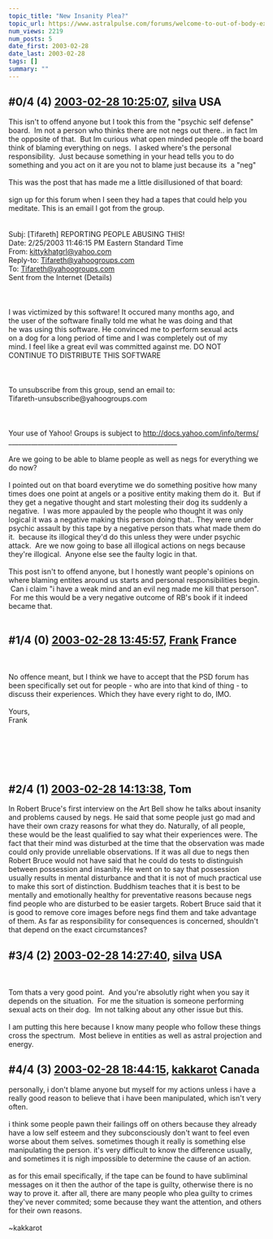 ```yaml
---
topic_title: "New Insanity Plea?"
topic_url: https://www.astralpulse.com/forums/welcome-to-out-of-body-experiences!/new-insanity-plea
num_views: 2219
num_posts: 5
date_first: 2003-02-28
date_last: 2003-02-28
tags: []
summary: ""
---
```


## \#0/4 (4) [2003-02-28 10:25:07](https://www.astralpulse.com/forums/index.php?msg=119376), [silva](https://www.astralpulse.com/forums/profile/?u=1718) USA ##
<section>
This isn't to offend anyone but I took this from the "psychic self defense" board.  Im not a person who thinks there are not negs out there.. in fact Im the opposite of that.  But Im curious what open minded people off the board think of blaming everything on negs.  I asked where's the personal responsibility.  Just because something in your head tells you to do something and you act on it are you not to blame just because its  a "neg"
<br>
<br>
This was the post that has made me a little disillusioned of that board:
<br>
<br>
sign up for this forum when I seen they had a tapes that could help you meditate. This is an email I got from the group.
<br>
<br>
<br>
Subj: [Tifareth] REPORTING PEOPLE ABUSING THIS!
<br>
Date: 2/25/2003 11:46:15 PM Eastern Standard Time
<br>
From:
<a class="bbc_email" href="mailto:kittykhatgrl@yahoo.com">
 kittykhatgrl@yahoo.com
</a>
<br>
Reply-to:
<a class="bbc_email" href="mailto:Tifareth@yahoogroups.com">
 Tifareth@yahoogroups.com
</a>
<br>
To:
<a class="bbc_email" href="mailto:Tifareth@yahoogroups.com">
 Tifareth@yahoogroups.com
</a>
<br>
Sent from the Internet (Details)
<br>
<br>
<br>
<br>
I was victimized by this software! It occured many months ago, and
<br>
the user of the software finally told me what he was doing and that
<br>
he was using this software. He convinced me to perform sexual acts
<br>
on a dog for a long period of time and I was completely out of my
<br>
mind. I feel like a great evil was committed against me. DO NOT
<br>
CONTINUE TO DISTRIBUTE THIS SOFTWARE
<br>
<br>
<br>
<br>
To unsubscribe from this group, send an email to:
<br>
Tifareth-unsubscribe@yahoogroups.com
<br>
<br>
<br>
<br>
Your use of Yahoo! Groups is subject to
<a class="bbc_link" href="http://docs.yahoo.com/info/terms/" rel="noopener" target="_blank">
 http://docs.yahoo.com/info/terms/
</a>
<br>
____________________________________________________
<br>
<br>
Are we going to be able to blame people as well as negs for everything we do now?
<br>
<br>
I pointed out on that board everytime we do something positive how many times does one point at angels or a positive entity making them do it.  But if they get a negative thought and start molesting their dog its suddenly a negative.  I was more appauled by the people who thought it was only logical it was a negative making this person doing that.. They were under psychic assault by this tape by a negative person thats what made them do it.  because its illogical they'd do this unless they were under psychic attack.  Are we now going to base all illogical actions on negs because they're illogical.  Anyone else see the faulty logic in that.
<br>
<br>
This post isn't to offend anyone, but I honestly want people's opinions on where blaming entites around us starts and personal responsibilities begin.  Can i claim "i have a weak mind and an evil neg made me kill that person".  For me this would be a very negative outcome of RB's book if it indeed became that.
<br>
<br>
</section>

## \#1/4 (0) [2003-02-28 13:45:57](https://www.astralpulse.com/forums/index.php?msg=24090), [Frank](https://www.astralpulse.com/forums/profile/?u=359) France ##
<section>
<br>
<br>
No offence meant, but I think we have to accept that the PSD forum has been specifically set out for people - who are into that kind of thing - to discuss their experiences. Which they have every right to do, IMO.
<br>
<br>
Yours,
<br>
Frank
<br>
<br>
<br>
<br>
<br>
<br>
</section>

## \#2/4 (1) [2003-02-28 14:13:38](https://www.astralpulse.com/forums/index.php?msg=24094), Tom  ##
<section>
In Robert Bruce's first interview on the Art Bell show he talks about insanity and problems caused by negs. He said that some people just go mad and have their own crazy reasons for what they do. Naturally, of all people, these would be the least qualified to say what their experiences were. The fact that their mind was disturbed at the time that the observation was made could only provide unreliable observations. If it was all due to negs then Robert Bruce would not have said that he could do tests to distinguish between possession and insanity. He went on to say that possession usually results in mental disturbance and that it is not of much practical use to make this sort of distinction. Buddhism teaches that it is best to be mentally and emotionally healthy for preventative reasons because negs find people who are disturbed to be easier targets. Robert Bruce said that it is good to remove core images before negs find them and take advantage of them. As far as responsibility for consequences is concerned, shouldn't that depend on the exact circumstances?
<br>
</section>

## \#3/4 (2) [2003-02-28 14:27:40](https://www.astralpulse.com/forums/index.php?msg=24097), [silva](https://www.astralpulse.com/forums/profile/?u=1718) USA ##
<section>
<br>
<br>
Tom thats a very good point.  And you're absolutly right when you say it depends on the situation.  For me the situation is someone performing sexual acts on their dog.  Im not talking about any other issue but this.
<br>
<br>
I am putting this here because I know many people who follow these things cross the spectrum.  Most believe in entities as well as astral projection and energy.
</section>

## \#4/4 (3) [2003-02-28 18:44:15](https://www.astralpulse.com/forums/index.php?msg=24128), [kakkarot](https://www.astralpulse.com/forums/profile/?u=541) Canada ##
<section>
personally, i don't blame anyone but myself for my actions unless i have a really good reason to believe that i have been manipulated, which isn't very often.
<br>
<br>
i think some people pawn their failings off on others because they already have a low self esteem and they subconsciously don't want to feel even worse about them selves. sometimes though it really is something else manipulating the person. it's very difficult to know the difference usually, and sometimes it is nigh impossible to determine the cause of an action.
<br>
<br>
as for this email specifically, if the tape can be found to have subliminal messages on it then the author of the tape is guilty, otherwise there is no way to prove it. after all, there are many people who plea guilty to crimes they've never commited; some because they want the attention, and others for their own reasons.
<br>
<br>
~kakkarot
</section>